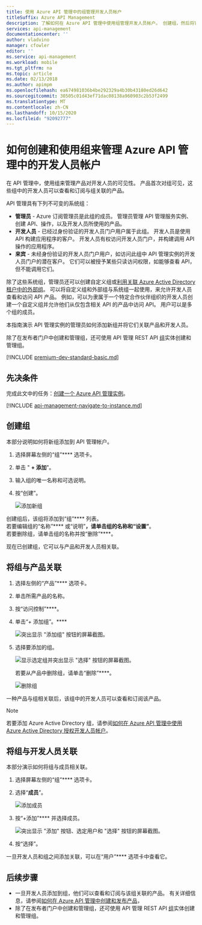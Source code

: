 ```yaml
---
title: 使用 Azure API 管理中的组管理开发人员帐户
titleSuffix: Azure API Management
description: 了解如何在 Azure API 管理中使用组管理开发人员帐户。 创建组，然后将它们与产品或开发人员相关联。
services: api-management
documentationcenter: ''
author: vladvino
manager: cfowler
editor: ''
ms.service: api-management
ms.workload: mobile
ms.tgt_pltfrm: na
ms.topic: article
ms.date: 02/13/2018
ms.author: apimpm
ms.openlocfilehash: ea674981036b4be292329a4b30b43180ed26d642
ms.sourcegitcommit: 30505c01d43ef71dac08138a960903c2b53f2499
ms.translationtype: MT
ms.contentlocale: zh-CN
ms.lasthandoff: 10/15/2020
ms.locfileid: "92092777"
---
```

# <a name="how-to-create-and-use-groups-to-manage-developer-accounts-in-azure-api-management"></a>如何创建和使用组来管理 Azure API 管理中的开发人员帐户

在 API 管理中，使用组来管理产品对开发人员的可见性。 产品首次对组可见，这些组中的开发人员可以查看和订阅与组关联的产品。 

API 管理具有下列不可变的系统组：

* **管理员** - Azure 订阅管理员是此组的成员。 管理员管理 API 管理服务实例、创建 API、操作，以及开发人员所使用的产品。
* **开发人员** - 已经过身份验证的开发人员门户用户属于此组。 开发人员是使用 API 构建应用程序的客户。 开发人员有权访问开发人员门户，并构建调用 API 操作的应用程序。
* **来宾** - 未经身份验证的开发人员门户用户，如访问此组中 API 管理实例的开发人员门户的潜在客户。 它们可以被授予某些只读访问权限，如能够查看 API，但不能调用它们。

除了这些系统组，管理员还可以创建自定义组或[利用关联 Azure Active Directory 租户中的外部组][leverage external groups in associated Azure Active Directory tenants]。 可以将自定义组和外部组与系统组一起使用，来允许开发人员查看和访问 API 产品。 例如，可以为隶属于一个特定合作伙伴组织的开发人员创建一个自定义组并允许他们从仅包含相关 API 的产品中访问 API。 用户可以是多个组的成员。

本指南演示 API 管理实例的管理员如何添加新组并将它们关联产品和开发人员。

除了在发布者门户中创建和管理组，还可使用 API 管理 REST API [组](/rest/api/apimanagement/apimanagementrest/azure-api-management-rest-api-group-entity)实体创建和管理组。

[!INCLUDE [premium-dev-standard-basic.md](../../includes/api-management-availability-premium-dev-standard-basic.md)]

## <a name="prerequisites"></a>先决条件

完成此文中的任务：[创建一个 Azure API 管理实例](get-started-create-service-instance.md)。

[!INCLUDE [api-management-navigate-to-instance.md](../../includes/api-management-navigate-to-instance.md)]

## <a name="create-a-group"></a><a name="create-group"> </a>创建组

本部分说明如何将新组添加到 API 管理帐户。

1. 选择屏幕左侧的“组”**** 选项卡。
2. 单击 " **+ 添加**"。
3. 输入组的唯一名称和可选说明。
4. 按“创建”。

    ![添加新组](./media/api-management-howto-create-groups/groups001.png)

创建组后，该组将添加到“组”**** 列表。 <br/>若要编辑组的“名称”**** 或“说明”****，请单击组的名称和“设置”****。<br/>若要删除组，请单击组的名称并按“删除”****。

现在已创建组，它可以与产品和开发人员相关联。

## <a name="associate-a-group-with-a-product"></a><a name="associate-group-product"> </a>将组与产品关联

1. 选择左侧的“产品”**** 选项卡。
2. 单击所需产品的名称。
3. 按“访问控制”****。
4. 单击“+ 添加组”。****

    ![突出显示 "添加组" 按钮的屏幕截图。](./media/api-management-howto-create-groups/groups002.png)
5. 选择要添加的组。

    ![显示选定组并突出显示 "选择" 按钮的屏幕截图。](./media/api-management-howto-create-groups/groups003.png)

    若要从产品中删除组，请单击“删除”****。

    ![删除组](./media/api-management-howto-create-groups/groups004.png)

一种产品与组相关联后，该组中的开发人员可以查看和订阅该产品。

> [!NOTE]
> 若要添加 Azure Active Directory 组，请参阅[如何在 Azure API 管理中使用 Azure Active Directory 授权开发人员帐户](api-management-howto-aad.md)。

## <a name="associate-groups-with-developers"></a><a name="associate-group-developer"> </a>将组与开发人员关联

本部分演示如何将组与成员相关联。

1. 选择屏幕左侧的“组”**** 选项卡。
2. 选择“**成员**”。

    ![添加成员](./media/api-management-howto-create-groups/groups005.png)
3. 按“+添加”**** 并选择成员。

    ![突出显示 "添加" 按钮、选定用户和 "选择" 按钮的屏幕截图。](./media/api-management-howto-create-groups/groups006.png)
4. 按“选择”。

一旦开发人员和组之间添加关联，可以在“用户”**** 选项卡中查看它。

## <a name="next-steps"></a><a name="next-steps"> </a>后续步骤

* 一旦开发人员添加到组，他们可以查看和订阅与该组关联的产品。 有关详细信息，请参阅[如何在 Azure API 管理中创建和发布产品][How create and publish a product in Azure API Management]，
* 除了在发布者门户中创建和管理组，还可使用 API 管理 REST API [组](/rest/api/apimanagement/apimanagementrest/azure-api-management-rest-api-group-entity)实体创建和管理组。

[Create a group]: #create-group
[Associate a group with a product]: #associate-group-product
[Associate groups with developers]: #associate-group-developer
[Next steps]: #next-steps

[How create and publish a product in Azure API Management]: api-management-howto-add-products.md

[Get started with Azure API Management]: get-started-create-service-instance.md
[Create an API Management service instance]: get-started-create-service-instance.md
[leverage external groups in associated Azure Active Directory tenants]: api-management-howto-aad.md
